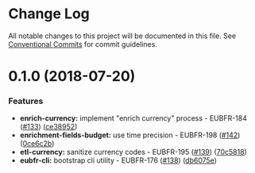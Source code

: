 # Change Log

All notable changes to this project will be documented in this file.
See [Conventional Commits](https://conventionalcommits.org) for commit guidelines.

<a name="0.1.0"></a>
# 0.1.0 (2018-07-20)


### Features

* **enrich-currency:** implement "enrich currency" process - EUBFR-184 ([#133](https://github.com/ec-europa/eubfr-data-lake/issues/133)) ([ce38952](https://github.com/ec-europa/eubfr-data-lake/commit/ce38952))
* **enrichment-fields-budget:** use time precision - EUBFR-198 ([#142](https://github.com/ec-europa/eubfr-data-lake/issues/142)) ([0ce6c2b](https://github.com/ec-europa/eubfr-data-lake/commit/0ce6c2b))
* **etl-currency:** sanitize currency codes - EUBFR-195 ([#139](https://github.com/ec-europa/eubfr-data-lake/issues/139)) ([70c5818](https://github.com/ec-europa/eubfr-data-lake/commit/70c5818))
* **eubfr-cli:** bootstrap cli utility - EUBFR-176 ([#138](https://github.com/ec-europa/eubfr-data-lake/issues/138)) ([db6075e](https://github.com/ec-europa/eubfr-data-lake/commit/db6075e))
